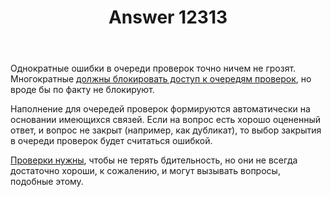 ﻿---
title: "Answer 12313"
se.owner.user_id: 176217
se.owner.display_name: "αλεχολυτ"
se.owner.link: "https://ru.meta.stackoverflow.com/users/176217/%ce%b1%ce%bb%ce%b5%cf%87%ce%bf%ce%bb%cf%85%cf%84"
se.answer_id: 12313
se.question_id: 12312
se.post_type: answer
se.is_accepted: True
---
<p>Однократные ошибки в очереди проверок точно ничем не грозят. Многократные <a href="https://ru.meta.stackoverflow.com/a/11751/176217">должны блокировать доступ к очередям проверок</a>, но вроде бы по факту не блокируют.</p>
<p>Наполнение для очередей проверок формируются автоматически на основании имеющихся связей. Если на вопрос есть хорошо оцененный ответ, и вопрос не закрыт (например, как дубликат), то выбор закрытия в очереди проверок будет считаться ошибкой.</p>
<p><a href="https://ru.meta.stackoverflow.com/q/3563/176217">Проверки нужны</a>, чтобы не терять бдительность, но они не всегда достаточно хороши, к сожалению, и могут вызывать вопросы, подобные этому.</p>
